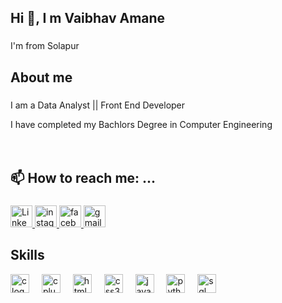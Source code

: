 ## Hi 👋, I m Vaibhav Amane

<!--
**vaibhavamane/vaibhavamane** is a ✨ _special_ ✨ repository because its `README.md` (this file) appears on your GitHub profile.

Here are some ideas to get you started:

- 🔭 I’m currently working on ...
- 🌱 I’m currently learning ...
- 👯 I’m looking to collaborate on ...
- 🤔 I’m looking for help with ...
- 
- 📫 How to reach me: ...
- 😄 Pronouns: ...
- ⚡ Fun fact: ...
-->


###

<p align="left">I'm from Solapur</p>


###

<h2 align="left">About me</h2>

###

<p align="left">I am a Data Analyst || Front End Developer</p>

<p align="left">I have completed my Bachlors Degree in Computer Engineering<br><br><br></p>

###

<h2 align="left"> 📫 How to reach me: ...</h2>

###

<div align="left">
  <a href="https://www.linkedin.com/in/vaibhavamane/" target="_blank">
  <img src="https://img.shields.io/static/v1?message=LinkedIn&logo=linkedin&label=&color=0077B5&logoColor=white&labelColor=&style=for-the-badge" height="35" alt="LinkedIn Profile" />
</a>

<a href="https://www.instagram.com/vaibhavamane/" target="_blank">
  <img src="https://img.shields.io/static/v1?message=Instagram&logo=instagram&label=&color=E4405F&logoColor=white&labelColor=&style=for-the-badge" height="35" alt="instagram logo" />
</a>

  <a href="https://www.facebook.com/profile.php?id=100009386064771" target="_blank">
  <img src="https://img.shields.io/static/v1?message=Facebook&logo=facebook&label=&color=1877F2&logoColor=white&labelColor=&style=for-the-badge" height="35" alt="facebook logo" />
</a>


 
  
<a href="vaibhavamane05@gmail.com">
  <img src="https://img.shields.io/static/v1?message=Gmail&logo=gmail&label=&color=D14836&logoColor=white&labelColor=&style=for-the-badge" height="35" alt="gmail logo" />
</a>
</div>
<h2 align="left">Skills</h2>

<div align="left">
  <img src="https://cdn.jsdelivr.net/gh/devicons/devicon/icons/c/c-original.svg" height="30" alt="c logo" />
<img width="12" />
<img src="https://cdn.jsdelivr.net/gh/devicons/devicon/icons/cplusplus/cplusplus-original.svg" height="30" alt="cplusplus logo" />
<img width="12" />

<img src="https://cdn.jsdelivr.net/gh/devicons/devicon/icons/html5/html5-original.svg" height="30" alt="html5 logo" />
<img width="12" />
  <img src="https://cdn.jsdelivr.net/gh/devicons/devicon/icons/css3/css3-original.svg" height="30" alt="css3 logo" />
<img width="12" />
<img src="https://cdn.jsdelivr.net/gh/devicons/devicon/icons/javascript/javascript-original.svg" height="30" alt="javascript logo" />
<img width="12" />
<img src="https://cdn.jsdelivr.net/gh/devicons/devicon/icons/python/python-original.svg" height="30" alt="python logo" />
<img width="12" />
<img src="https://cdn.jsdelivr.net/gh/devicons/devicon/icons/mysql/mysql-original.svg" height="30" alt="sql logo" />
<img width="12" />
</div>

